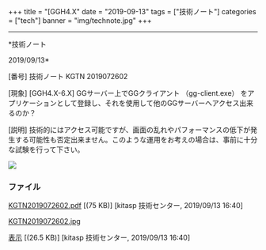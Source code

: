 ﻿+++
title = "[GGH4.X"
date = "2019-09-13"
tags = ["技術ノート"]
categories = ["tech"]
banner = "img/technote.jpg"
+++

-----------------------------------------------------------------------------------------------------------------------------

*技術ノート

2019/09/13*


[番号]
技術ノート KGTN 2019072602

[現象]
[GGH4.X-6.X] GGサーバー上でGGクライアント （gg-client.exe）
をアプリケーションとして登録し、それを使用して他のGGサーバーへアクセス出来るのか？

[説明]
技術的にはアクセス可能ですが、画面の乱れやパフォーマンスの低下が発生する可能性も否定出来ません。このような運用をお考えの場合は、事前に十分な試験を行って下さい。

![](http://techreport.kitasp.net/attachments/download/4354/KGTN2019072602.jpg)


### ファイル

 
 


[KGTN2019072602.pdf](http://techreport.kitasp.net/attachments/download/4353/KGTN2019072602.pdf)
 [(75 KB)] [kitasp 技術センター, 2019/09/13
16:40]

[KGTN2019072602.jpg](http://techreport.kitasp.net/attachments/download/4354/KGTN2019072602.jpg)

[表示](http://techreport.kitasp.net/attachments/4354/KGTN2019072602.jpg "表示")
 [(26.5 KB)] [kitasp 技術センター, 2019/09/13
16:40]


 


 

